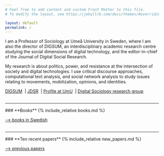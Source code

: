 ```yaml
---
# Feel free to add content and custom Front Matter to this file.
# To modify the layout, see https://jekyllrb.com/docs/themes/#overriding-theme-defaults

layout: default
permalink: /
---
```


I am a Professor of Sociology at Umeå University in Sweden, where I am also the director of DIGSUM, an interdisciplinary academic research centre studying the social dimensions of digital technology, and the editor-in-chief of the Journal of Digital Social Research.

My research is about politics, power, and resistance at the intersection of society and digital technologies. I use critical discourse approaches, computational text analysis, and social network analysis to study issues relating to movements, mobilization, opinions, and identities.

[DIGSUM](https://www.umu.se/en/centre-for-digital-social-research/)
&nbsp;|&nbsp;[JDSR](https://jdsr.io/)
&nbsp;|&nbsp;[Profile at UmU](https://www.umu.se/en/staff/simon-lindgren/)
&nbsp;|&nbsp;[Digital Sociology research group](https://www.umu.se/en/research/groups/digitalsociology/)
<br><br>
<hr>
### **Books**
{% include_relative books.md %}

[--> books in Swedish](swebooks)
<br><br>
<hr>
### **Ten recent papers**
{% include_relative new_papers.md %}

[--> previous papers](papers)